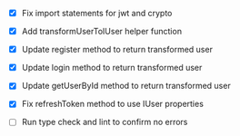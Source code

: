 - [x] Fix import statements for jwt and crypto
- [x] Add transformUserToIUser helper function
- [x] Update register method to return transformed user
- [x] Update login method to return transformed user
- [x] Update getUserById method to return transformed user
- [x] Fix refreshToken method to use IUser properties
- [ ] Run type check and lint to confirm no errors




